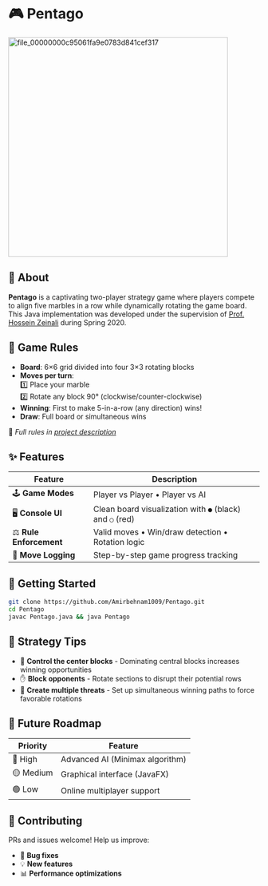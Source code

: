 # 🎮 Pentago 

<img width="440" height="440" alt="file_00000000c95061fa9e0783d841cef317" src="https://github.com/user-attachments/assets/3c4fc15c-b02b-4755-b09d-921a793e357e" />

## 📖 About  
**Pentago** is a captivating two-player strategy game where players compete to align five marbles in a row while dynamically rotating the game board. This Java implementation was developed under the supervision of [Prof. Hossein Zeinali](https://scholar.google.com/citations?user=KaGpFx8AAAAJ&hl=en) during Spring 2020.

## 🎲 Game Rules  
- **Board**: 6×6 grid divided into four 3×3 rotating blocks  
- **Moves per turn**:  
  1️⃣ Place your marble  
  2️⃣ Rotate any block 90° (clockwise/counter-clockwise)  
- **Winning**: First to make 5-in-a-row (any direction) wins!  
- **Draw**: Full board or simultaneous wins  

📌 *Full rules in [project description](AP-Norooz-Project-8-14.pdf)*  

## ✨ Features  
| Feature | Description |
|---------|-------------|
| 🕹️ **Game Modes** | Player vs Player • Player vs AI |
| 🖥️ **Console UI** | Clean board visualization with `●` (black) and `○` (red) |
| ⚖️ **Rule Enforcement** | Valid moves • Win/draw detection • Rotation logic |
| 📜 **Move Logging** | Step-by-step game progress tracking |

## 🚀 Getting Started  

```bash
git clone https://github.com/Amirbehnam1009/Pentago.git
cd Pentago
javac Pentago.java && java Pentago
 ```

## 🧠 Strategy Tips

- 🎯 **Control the center blocks** - Dominating central blocks increases winning opportunities
- ✋ **Block opponents** - Rotate sections to disrupt their potential rows
- 🔄 **Create multiple threats** - Set up simultaneous winning paths to force favorable rotations

## 🔮 Future Roadmap

| Priority | Feature                          |
|----------|----------------------------------|
| 🔴 High  | Advanced AI (Minimax algorithm)  |
| 🟡 Medium| Graphical interface (JavaFX)     |
| 🟢 Low   | Online multiplayer support       |

## 🤝 Contributing

PRs and issues welcome! Help us improve:
- 🐛 **Bug fixes**
- 💡 **New features**  
- 📊 **Performance optimizations**
